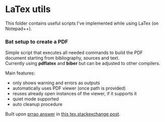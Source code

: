 # LaTex utils

This folder contains useful scripts I've implemented while using LaTex
(on Notepad++).

### Bat setup to create a PDF
Simple script that executes all needed commands to build the PDF document
starting from bibliography, sources and text.\
Currently using **pdflatex** and **biber** but can be adjusted to other 
compilers.

Main features:
- only shows warning and errors as outputs
- automatically uses PDF viewer (once path is provided)
- reuses already open instances of the viewer, if it supports it
- quiet mode supported
- auto cleanup procedure

Built upon [prrao answer](https://tex.stackexchange.com/a/44046/218258) in 
[this tex.stackexchange post](https://tex.stackexchange.com/questions/43984/using-notepad-with-miktex-on-windows).